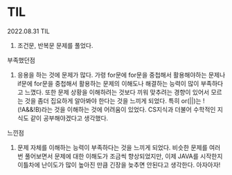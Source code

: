 # TIL

2022.08.31 TIL
1) 조건문, 반복문 문제를 풀었다. 

부족했던점

1. 응용을 하는 것에 문제가 많다. 
가령 for문에 for문을 중첩해서 활용해야하는 문제나 if문에 for문을 중첩해서 활용하는 문제의 이해도나 해결하는 능력이 많이 부족하다고 느꼈다.
또한 문제 상황을 이해하려는 것보다 끼워 맞추려는 경향이 있어서 모르는 것을 좀더 집요하게 알아봐야 한다는 것을 느끼게 되었다. 
특히 or(||)는 !(!A&&!B)라는 것을 이해하는 것에 어려움이 있었다. CS지식과 더불어 수학적인 지식도 같이 공부해야겠다고 생각했다.

느낀점
1. 문제 자체를 이해하는 능력이 부족하다는 것을 느끼게 되었다. 비슷한 문제를 여러번 풀어보면서 문제에 대한 이해도가 조금씩 향상되었지만, 이제 JAVA를 시작한지 이틀차에 난이도가 많이 높아진 만큼 긴장을 늦추면 안된다고 생각한다. 아자아자!